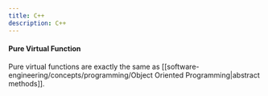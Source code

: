 ```yaml
---
title: C++
description: C++
---
```



#### Pure Virtual Function
Pure virtual functions are exactly the same as [[software-engineering/concepts/programming/Object Oriented Programming|abstract methods]].

